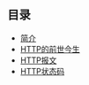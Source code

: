 ## 目录

* [简介](README.md)
* [HTTP的前世今生](history.md)
* [HTTP报文](datagram.md)
* [HTTP状态码](statuscode.md)
